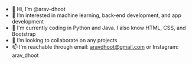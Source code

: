 - 👋 Hi, I’m @arav-dhoot
- 👀 I’m interested in machine learning, back-end development, and app development
- 🌱 I'm currently coding in Python and Java. I also know HTML, CSS, and Bootstrap
- 💞️ I’m looking to collaborate on any projects
- 📫 I'm reachable through email: aravdhoot@gmail.com or Instagram: arav_dhoot

<!---
arav-dhoot/arav-dhoot is a ✨ special ✨ repository because its `README.md` (this file) appears on your GitHub profile.
You can click the Preview link to take a look at your changes.
--->
